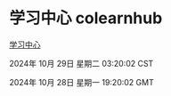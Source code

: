 # 学习中心 colearnhub
[学习中心](http://219.139.197.74:56308/colearnhub/)

2024年 10月 29日 星期二 03:20:02 CST

2024年 10月 28日 星期一 19:20:02 GMT
